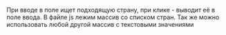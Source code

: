   При вводе в поле ищет подходящую страну, при клике - выводит её в поле ввода.
  В файле js лежим массив со списком стран. Так же можно использовать любой другой массив с текстовыми значениями
